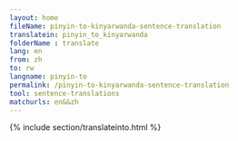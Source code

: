 ```yaml
---
layout: home
fileName: pinyin-to-kinyarwanda-sentence-translation
translatein: pinyin_to_kinyarwanda
folderName : translate
lang: en
from: zh
to: rw
langname: pinyin-to
permalink: /pinyin-to-kinyarwanda-sentence-translation
tool: sentence-translations
matchurls: en&&zh
---
```

{% include section/translateinto.html %}
